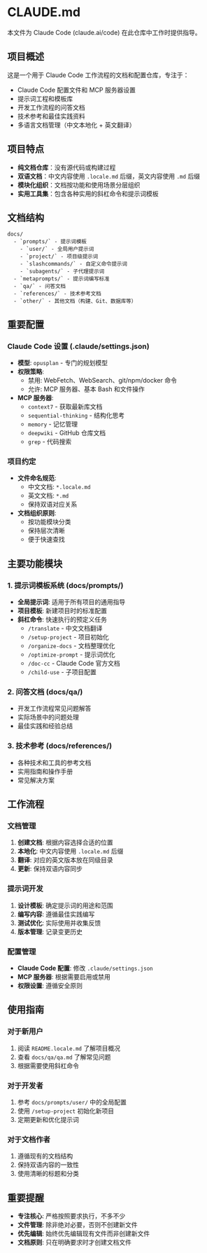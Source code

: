 # CLAUDE.md

本文件为 Claude Code (claude.ai/code) 在此仓库中工作时提供指导。

## 项目概述

这是一个用于 Claude Code 工作流程的文档和配置仓库，专注于：
- Claude Code 配置文件和 MCP 服务器设置
- 提示词工程和模板库
- 开发工作流程的问答文档
- 技术参考和最佳实践资料
- 多语言文档管理（中文本地化 + 英文翻译）

## 项目特点

- **纯文档仓库**：没有源代码或构建过程
- **双语文档**：中文内容使用 `.locale.md` 后缀，英文内容使用 `.md` 后缀
- **模块化组织**：文档按功能和使用场景分层组织
- **实用工具集**：包含各种实用的斜杠命令和提示词模板

## 文档结构

```
docs/
  - `prompts/` - 提示词模板
    - `user/` - 全局用户提示词
    - `project/` - 项目级提示词
    - `slashcommands/` - 自定义命令提示词
    - `subagents/` - 子代理提示词
  - `metaprompts/` - 提示词编写标准
  - `qa/` - 问答文档
  - `references/` - 技术参考文档
  - `other/` - 其他文档（构建、Git、数据库等）
```

## 重要配置

### Claude Code 设置 (.claude/settings.json)
- **模型**: `opusplan` - 专门的规划模型
- **权限策略**:
  - 禁用: WebFetch、WebSearch、git/npm/docker 命令
  - 允许: MCP 服务器、基本 Bash 和文件操作
- **MCP 服务器**:
  - `context7` - 获取最新库文档
  - `sequential-thinking` - 结构化思考
  - `memory` - 记忆管理
  - `deepwiki` - GitHub 仓库文档
  - `grep` - 代码搜索

### 项目约定
- **文件命名规范**:
  - 中文文档: `*.locale.md`
  - 英文文档: `*.md`
  - 保持双语对应关系
- **文档组织原则**:
  - 按功能模块分类
  - 保持层次清晰
  - 便于快速查找

## 主要功能模块

### 1. 提示词模板系统 (docs/prompts/)
- **全局提示词**: 适用于所有项目的通用指导
- **项目模板**: 新建项目时的标准配置
- **斜杠命令**: 快速执行的预定义任务
  - `/translate` - 中文文档翻译
  - `/setup-project` - 项目初始化
  - `/organize-docs` - 文档整理优化
  - `/optimize-prompt` - 提示词优化
  - `/doc-cc` - Claude Code 官方文档
  - `/child-use` - 子项目配置

### 2. 问答文档 (docs/qa/)
- 开发工作流程常见问题解答
- 实际场景中的问题处理
- 最佳实践和经验总结

### 3. 技术参考 (docs/references/)
- 各种技术和工具的参考文档
- 实用指南和操作手册
- 常见解决方案

## 工作流程

### 文档管理
1. **创建文档**: 根据内容选择合适的位置
2. **本地化**: 中文内容使用 `.locale.md` 后缀
3. **翻译**: 对应的英文版本放在同级目录
4. **更新**: 保持双语内容同步

### 提示词开发
1. **设计模板**: 确定提示词的用途和范围
2. **编写内容**: 遵循最佳实践编写
3. **测试优化**: 实际使用并收集反馈
4. **版本管理**: 记录变更历史

### 配置管理
- **Claude Code 配置**: 修改 `.claude/settings.json`
- **MCP 服务器**: 根据需要启用或禁用
- **权限设置**: 遵循安全原则

## 使用指南

### 对于新用户
1. 阅读 `README.locale.md` 了解项目概况
2. 查看 `docs/qa/qa.md` 了解常见问题
3. 根据需要使用斜杠命令

### 对于开发者
1. 参考 `docs/prompts/user/` 中的全局配置
2. 使用 `/setup-project` 初始化新项目
3. 定期更新和优化提示词

### 对于文档作者
1. 遵循现有的文档结构
2. 保持双语内容的一致性
3. 使用清晰的标题和分类

## 重要提醒

- **专注核心**: 严格按照要求执行，不多不少
- **文件管理**: 除非绝对必要，否则不创建新文件
- **优先编辑**: 始终优先编辑现有文件而非创建新文件
- **文档原则**: 只在明确要求时才创建文档文件
